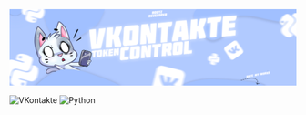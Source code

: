 ![Header](https://github.com/1chups/tokenvk/blob/main/assets/shapka.png)


![VKontakte](https://img.shields.io/badge/-vkontakte-090909?style=for-the-badge&logo=vk)
![Python](https://img.shields.io/badge/-python-FCF50A?style=for-the-badge&logo=python)
